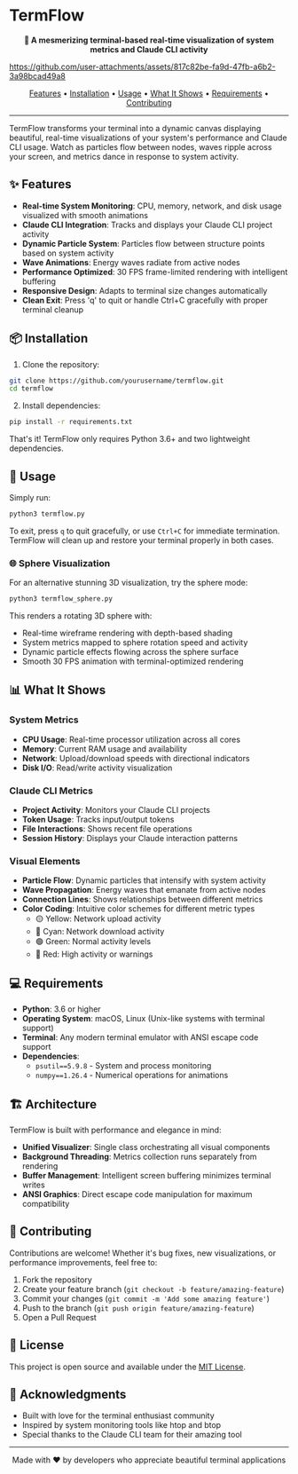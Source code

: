 # TermFlow

<p align="center">
  <strong>🌊 A mesmerizing terminal-based real-time visualization of system metrics and Claude CLI activity</strong>
</p>



https://github.com/user-attachments/assets/817c82be-fa9d-47fb-a6b2-3a98bcad49a8



<p align="center">
  <a href="#features">Features</a> •
  <a href="#installation">Installation</a> •
  <a href="#usage">Usage</a> •
  <a href="#what-it-shows">What It Shows</a> •
  <a href="#requirements">Requirements</a> •
  <a href="#contributing">Contributing</a>
</p>

---

TermFlow transforms your terminal into a dynamic canvas displaying beautiful, real-time visualizations of your system's performance and Claude CLI usage. Watch as particles flow between nodes, waves ripple across your screen, and metrics dance in response to system activity.

## ✨ Features

- **Real-time System Monitoring**: CPU, memory, network, and disk usage visualized with smooth animations
- **Claude CLI Integration**: Tracks and displays your Claude CLI project activity
- **Dynamic Particle System**: Particles flow between structure points based on system activity
- **Wave Animations**: Energy waves radiate from active nodes
- **Performance Optimized**: 30 FPS frame-limited rendering with intelligent buffering
- **Responsive Design**: Adapts to terminal size changes automatically
- **Clean Exit**: Press 'q' to quit or handle Ctrl+C gracefully with proper terminal cleanup

## 📦 Installation

1. Clone the repository:
```bash
git clone https://github.com/yourusername/termflow.git
cd termflow
```

2. Install dependencies:
```bash
pip install -r requirements.txt
```

That's it! TermFlow only requires Python 3.6+ and two lightweight dependencies.

## 🚀 Usage

Simply run:
```bash
python3 termflow.py
```

To exit, press `q` to quit gracefully, or use `Ctrl+C` for immediate termination. TermFlow will clean up and restore your terminal properly in both cases.

### 🌐 Sphere Visualization

For an alternative stunning 3D visualization, try the sphere mode:
```bash
python3 termflow_sphere.py
```

This renders a rotating 3D sphere with:
- Real-time wireframe rendering with depth-based shading
- System metrics mapped to sphere rotation speed and activity
- Dynamic particle effects flowing across the sphere surface
- Smooth 30 FPS animation with terminal-optimized rendering

## 📊 What It Shows

### System Metrics
- **CPU Usage**: Real-time processor utilization across all cores
- **Memory**: Current RAM usage and availability
- **Network**: Upload/download speeds with directional indicators
- **Disk I/O**: Read/write activity visualization

### Claude CLI Metrics
- **Project Activity**: Monitors your Claude CLI projects
- **Token Usage**: Tracks input/output tokens
- **File Interactions**: Shows recent file operations
- **Session History**: Displays your Claude interaction patterns

### Visual Elements
- **Particle Flow**: Dynamic particles that intensify with system activity
- **Wave Propagation**: Energy waves that emanate from active nodes
- **Connection Lines**: Shows relationships between different metrics
- **Color Coding**: Intuitive color schemes for different metric types
  - 🟡 Yellow: Network upload activity
  - 🔵 Cyan: Network download activity
  - 🟢 Green: Normal activity levels
  - 🔴 Red: High activity or warnings

## 💻 Requirements

- **Python**: 3.6 or higher
- **Operating System**: macOS, Linux (Unix-like systems with terminal support)
- **Terminal**: Any modern terminal emulator with ANSI escape code support
- **Dependencies**:
  - `psutil==5.9.8` - System and process monitoring
  - `numpy==1.26.4` - Numerical operations for animations

## 🏗️ Architecture

TermFlow is built with performance and elegance in mind:

- **Unified Visualizer**: Single class orchestrating all visual components
- **Background Threading**: Metrics collection runs separately from rendering
- **Buffer Management**: Intelligent screen buffering minimizes terminal writes
- **ANSI Graphics**: Direct escape code manipulation for maximum compatibility

## 🤝 Contributing

Contributions are welcome! Whether it's bug fixes, new visualizations, or performance improvements, feel free to:

1. Fork the repository
2. Create your feature branch (`git checkout -b feature/amazing-feature`)
3. Commit your changes (`git commit -m 'Add some amazing feature'`)
4. Push to the branch (`git push origin feature/amazing-feature`)
5. Open a Pull Request

## 📝 License

This project is open source and available under the [MIT License](LICENSE).

## 🙏 Acknowledgments

- Built with love for the terminal enthusiast community
- Inspired by system monitoring tools like htop and btop
- Special thanks to the Claude CLI team for their amazing tool

---

<p align="center">
  Made with ❤️ by developers who appreciate beautiful terminal applications
</p>
